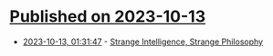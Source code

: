 # [Published on 2023-10-13](index.md)

* [2023-10-13, 01:31:47](https://lobste.rs/s/fepbwy/strange_intelligence_strange) - [Strange Intelligence, Strange Philosophy](http://schwitzsplinters.blogspot.com/2023/10/strange-intelligence-strange-philosophy.html)
